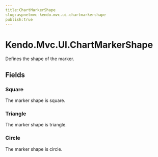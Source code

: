 ```yaml
---
title:ChartMarkerShape
slug:aspnetmvc-kendo.mvc.ui.chartmarkershape
publish:true
---
```


# Kendo.Mvc.UI.ChartMarkerShape
Defines the shape of the marker.

## Fields
### Square
The marker shape is square.
### Triangle
The marker shape is triangle.
### Circle
The marker shape is circle.




 
